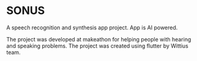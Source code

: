 # SONUS

A speech recognition and synthesis app project.
App is AI powered.

The project was developed at makeathon for helping people with hearing and speaking problems. 
The project was created using flutter by Wittius team.

